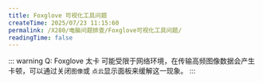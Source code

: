 ```yaml
---
title: Foxglove 可视化工具问题
createTime: 2025/07/23 11:15:60
permalink: /X280/电脑问题排查/Foxglove可视化工具问题/
readingTime: false
---
```


::: warning Q: Foxglove 太卡
可能受限于网络环境，在传输高频图像数据会产生卡顿，可以通过关闭`图像`或 `点云`显示面板来缓解这一现象。
:::